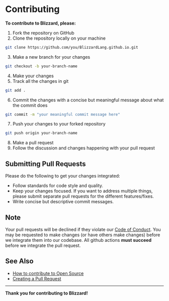 # Contributing

**To contribute to Blizzard, please:**

1. Fork the repository on GitHub
2. Clone the repository locally on your machine
  ```sh
  git clone https://github.com/you/BlizzardLang.github.io.git
  ```
3. Make a new branch for your changes
  ```sh
  git checkout -b your-branch-name
  ```
4. Make your changes
5. Track all the changes in git
  ```sh
  git add .
  ```
6. Commit the changes with a concise but meaningful message about what the commit does
  ```sh
  git commit -m "your meaningful commit message here"
  ```
7. Push your changes to your forked repository
  ```sh
  git push origin your-branch-name
  ```
8. Make a pull request
9. Follow the discussion and changes happening with your pull request

## Submitting Pull Requests

Please do the following to get your changes integrated:

* Follow standards for code style and quality.
* Keep your changes focused. If you want to address multiple things, please submit separate pull requests for the different features/fixes.
* Write concise but descriptive commit messages.

## Note

Your pull requests will be declined if they violate our [Code of Conduct](https://github.com/BlizzardLang/BlizzardLang.github.io/blob/master/.github/CODE_OF_CONDUCT.md). You may be requested to make changes (or have others make changes) before we integrate them into our codebase. All github actions **must succeed** before we integrate the pull request.


## See Also

* [How to contribute to Open Source](https://opensource.guide/how-to-contribute/)
* [Creating a Pull Request](https://docs.github.com/en/github/collaborating-with-pull-requests/proposing-changes-to-your-work-with-pull-requests/creating-a-pull-request)

---

**Thank you for contributing to Blizzard!**
